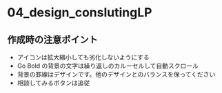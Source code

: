# 04_design_conslutingLP

## 作成時の注意ポイント

- アイコンは拡大縮小しても劣化しないようにする<br>
- Go Bold の背景の文字は繰り返しのカルーセルして自動スクロール<br>
- 背景の罫線はデザインです。他のデザインとのバランスを保ってください<br>
- 相談してみるボタンは追従<br>
